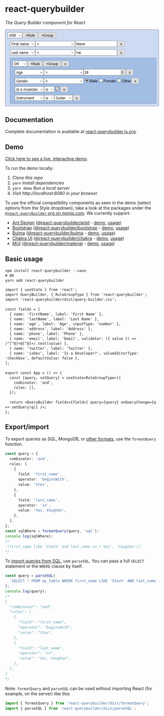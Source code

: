 # react-querybuilder

_The Query Builder component for React_

![Screenshot](../../_assets/screenshot.png)

## Documentation

Complete documentation is available at [react-querybuilder.js.org](https://react-querybuilder.js.org).

## Demo

[Click here to see a live, interactive demo](https://react-querybuilder.js.org/react-querybuilder/).

<detail>
<summary>To run the demo locally:</summary>

1. _Clone this repo_
2. `yarn` _Install dependencies_
3. `yarn demo` _Run a local server_
4. _Visit http://localhost:8080 in your browser_

</detail>

To use the official compatibility components as seen in the demo (select options from the Style dropdown), take a look at the packages under the [`@react-querybuilder` org on npmjs.com](https://www.npmjs.com/org/react-querybuilder). We currently support:

- [Ant Design](https://ant.design/) ([@react-querybuilder/antd](https://www.npmjs.com/package/@react-querybuilder/antd) - [demo](https://react-querybuilder.js.org/react-querybuilder/#style=antd), [usage](https://codesandbox.io/s/github/react-querybuilder/react-querybuilder/tree/main/examples/antd))
- [Bootstrap](https://getbootstrap.com/) ([@react-querybuilder/bootstrap](https://www.npmjs.com/package/@react-querybuilder/bootstrap) - [demo](https://react-querybuilder.js.org/react-querybuilder/#style=bootstrap), [usage](https://codesandbox.io/s/github/react-querybuilder/react-querybuilder/tree/main/examples/bootstrap))
- [Bulma](https://bulma.io/) ([@react-querybuilder/bulma](https://www.npmjs.com/package/@react-querybuilder/bulma) - [demo](https://react-querybuilder.js.org/react-querybuilder/#style=bulma), [usage](https://codesandbox.io/s/github/react-querybuilder/react-querybuilder/tree/main/examples/bulma))
- [Chakra UI](https://chakra-ui.com/) ([@react-querybuilder/chakra](https://www.npmjs.com/package/@react-querybuilder/chakra) - [demo](https://react-querybuilder.js.org/react-querybuilder/#style=chakra), [usage](https://codesandbox.io/s/github/react-querybuilder/react-querybuilder/tree/main/examples/chakra))
- [MUI](https://mui.com/) ([@react-querybuilder/material](https://www.npmjs.com/package/@react-querybuilder/material) - [demo](https://react-querybuilder.js.org/react-querybuilder/#style=material), [usage](https://codesandbox.io/s/github/react-querybuilder/react-querybuilder/tree/main/examples/material))

## Basic usage

```shell
npm install react-querybuilder --save
# OR
yarn add react-querybuilder
```

```tsx
import { useState } from 'react';
import QueryBuilder, { RuleGroupType } from 'react-querybuilder';
import 'react-querybuilder/dist/query-builder.css';

const fields = [
  { name: 'firstName', label: 'First Name' },
  { name: 'lastName', label: 'Last Name' },
  { name: 'age', label: 'Age', inputType: 'number' },
  { name: 'address', label: 'Address' },
  { name: 'phone', label: 'Phone' },
  { name: 'email', label: 'Email', validator: ({ value }) => /^[^@]+@[^@]+/.test(value) },
  { name: 'twitter', label: 'Twitter' },
  { name: 'isDev', label: 'Is a Developer?', valueEditorType: 'checkbox', defaultValue: false },
];

export const App = () => {
  const [query, setQuery] = useState<RuleGroupType>({
    combinator: 'and',
    rules: [],
  });

  return <QueryBuilder fields={fields} query={query} onQueryChange={q => setQuery(q)} />;
};
```

## Export/import

To export queries as SQL, MongoDB, or [other formats](https://react-querybuilder.js.org/docs/api/export), use the `formatQuery` function.

```ts
const query = {
  combinator: 'and',
  rules: [
    {
      field: 'first_name',
      operator: 'beginsWith',
      value: 'Stev',
    },
    {
      field: 'last_name',
      operator: 'in',
      value: 'Vai, Vaughan',
    },
  ],
};
const sqlWhere = formatQuery(query, 'sql');
console.log(sqlWhere);
/*
`(first_name like 'Stev%' and last_name in ('Vai', 'Vaughan'))`
*/
```

To [import queries from SQL](https://react-querybuilder.js.org/docs/api/import), use `parseSQL`. You can pass a full `SELECT` statement or the `WHERE` clause by itself.

```ts
const query = parseSQL(
  `SELECT * FROM my_table WHERE first_name LIKE 'Stev%' AND last_name in ('Vai', 'Vaughan')`
);
console.log(query);
/*
{
  "combinator": "and",
  "rules": [
    {
      "field": "first_name",
      "operator": "beginsWith",
      "value": "Stev",
    },
    {
      "field": "last_name",
      "operator": "in",
      "value": "Vai, Vaughan",
    },
  ],
}
*/
```

Note: `formatQuery` and `parseSQL` can be used without importing React (for example, on the server) like this:

```js
import { formatQuery } from 'react-querybuilder/dist/formatQuery';
import { parseSQL } from 'react-querybuilder/dist/parseSQL';
```
